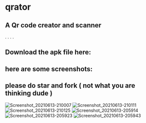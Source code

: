 # qrator
## A Qr code creator and scanner
.
.
.
.
## Download the apk file here:


## here are some screenshots:
## please do star and fork ( not what you are thinking dude )

![Screenshot_20210613-210007](https://user-images.githubusercontent.com/76884551/121820625-dcb06400-cc8b-11eb-8e2c-33e5d640aeb3.png)
![Screenshot_20210613-210111](https://user-images.githubusercontent.com/76884551/121820630-e043eb00-cc8b-11eb-92bd-6bc4d0d8b7c9.png)
![Screenshot_20210613-210125](https://user-images.githubusercontent.com/76884551/121820631-e0dc8180-cc8b-11eb-96a2-c41a43649da4.png)
![Screenshot_20210613-205914](https://user-images.githubusercontent.com/76884551/121820632-e0dc8180-cc8b-11eb-95d3-0dd137968ce0.png)
![Screenshot_20210613-205923](https://user-images.githubusercontent.com/76884551/121820634-e1751800-cc8b-11eb-9e3f-c2b6fe980c5c.png)
![Screenshot_20210613-205943](https://user-images.githubusercontent.com/76884551/121820635-e20dae80-cc8b-11eb-8493-96a7dd03ebb3.png)


